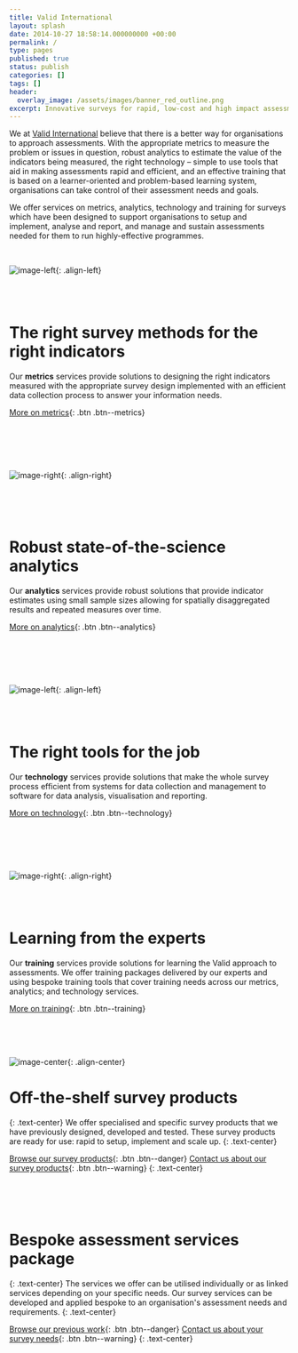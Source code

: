 ```yaml
---
title: Valid International
layout: splash
date: 2014-10-27 18:58:14.000000000 +00:00
permalink: /
type: pages
published: true
status: publish
categories: []
tags: []
header:
  overlay_image: /assets/images/banner_red_outline.png
excerpt: Innovative surveys for rapid, low-cost and high impact assessments
---
```


We at [Valid International](http://www.validinternational.org) believe that there is a better way for organisations to approach assessments. With the appropriate metrics to measure the problem or issues in question, robust analytics to estimate the value of the indicators being measured, the right technology – simple to use tools that aid in making assessments rapid and efficient, and an effective training that is based on a learner-oriented and problem-based learning system, organisations can take control of their assessment needs and goals.

We offer services on metrics, analytics, technology and training for surveys which have been designed to support organisations to setup and implement, analyse and report, and manage and sustain assessments needed for them to run highly-effective programmes.

<br/>

![image-left](/assets/images/metrics_hex_colour_small.png){: .align-left}

<br/>
<br/>

# The right survey methods for the right indicators
Our **metrics** services provide solutions to designing the right indicators measured with the appropriate survey design implemented with an efficient data collection process to answer your information needs.

[More on metrics](/services/metrics/){: .btn .btn--metrics}

<br/>
<br/>
<br/>

<br/>

![image-right](/assets/images/analytics_hex_colour_small.png){: .align-right}

<br/>
<br/>
<br/>

# Robust state-of-the-science analytics
Our **analytics** services provide robust solutions that provide indicator estimates using small sample sizes allowing for spatially disaggregated results and repeated measures over time. 

[More on analytics](/services/analytics/){: .btn .btn--analytics}

<br/>
<br/>
<br/>

<br/>

![image-left](/assets/images/technology_hex_colour_small.png){: .align-left}

<br/>
<br/>

# The right tools for the job
Our **technology** services provide solutions that make the whole survey process efficient from systems for data collection and management to software for data analysis, visualisation and reporting.

[More on technology](/services/technology/){: .btn .btn--technology}

<br/>
<br/>
<br/>

<br/>

![image-right](/assets/images/training_hex_colour_small.png){: .align-right}

<br/>
<br/>

# Learning from the experts
Our **training** services provide solutions for learning the Valid approach to assessments. We offer training packages delivered by our experts and using bespoke training tools that cover training needs across our metrics, analytics; and technology services.

[More on training](/services/training/){: .btn .btn--training}

<br/>
<br/>
<br/>

![image-center](/assets/images/shelf_hex_small.png){: .align-center}

# Off-the-shelf survey products
{: .text-center}
We offer specialised and specific survey products that we have previously designed, developed and tested. These survey products are ready for use: rapid to setup, implement and scale up.
{: .text-center}

[Browse our survey products](/projects/){: .btn .btn--danger}   [Contact us about our survey products](/contact/){: .btn .btn--warning}
{: .text-center}

<br/>
<br/>
<br/>

# Bespoke assessment services package
{: .text-center}
The services we offer can be utilised individually or as linked services depending on your specific needs. Our survey services can be developed and applied bespoke to an organisation's assessment needs and requirements.
{: .text-center}

[Browse our previous work](/projects/){: .btn .btn--danger}     [Contact us about your survey needs](/contact/){: .btn .btn--warning}
{: .text-center}

<br/>
<br/>


